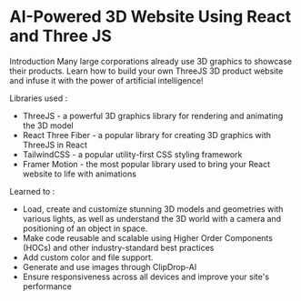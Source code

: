 
# AI-Powered 3D Website Using React and Three JS 


Introduction
Many large corporations already use 3D graphics to showcase their products. Learn how to build your own ThreeJS 3D product website and infuse it with the power of artificial intelligence!

Libraries used :
- ThreeJS - a powerful 3D graphics library for rendering and animating the 3D model
- React Three Fiber - a popular library for creating 3D graphics with ThreeJS in React
- TailwindCSS - a popular utility-first CSS styling framework
- Framer Motion - the most popular library used to bring your React website to life with animations

Learned to :

- Load, create and customize stunning 3D models and geometries with various lights, as well as understand the 3D world with a camera and positioning of an object in space.
- Make code reusable and scalable using Higher Order Components (HOCs) and other industry-standard best practices
- Add custom color and file support.
- Generate and use images through ClipDrop-AI
- Ensure responsiveness across all devices and improve your site's performance

